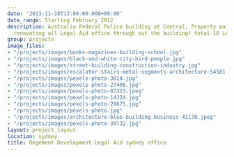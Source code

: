 ```yaml
---
date: '2013-11-28T13:00:00.000+00:00'
date_range: Starting February 2012
description: Australia Federal Police building at Central, Property maintenance and
  renovating all Legal Aid office through out the building( total 10 Levels of offices)
group: projects
image_files:
- "/projects/images/books-magazines-building-school.jpg"
- "/projects/images/black-and-white-city-bird-people.jpg"
- "/projects/images/street-building-construction-industry.jpg"
- "/projects/images/escalator-stairs-metal-segments-architecture-54581.jpeg"
- "/projects/images/pexels-photo-3814.jpg"
- "/projects/images/pexels-photo-27406.jpg"
- "/projects/images/pexels-photo-87223.jpeg"
- "/projects/images/pexels-photo-14324.jpg"
- "/projects/images/pexels-photo-29675.jpg"
- "/projects/images/pexels-photo.jpg"
- "/projects/images/architecture-blue-building-business-41170.jpeg"
- "/projects/images/pexels-photo-30732.jpg"
layout: project_layout
location: sydney
title: Regement Development Legal Aid sydney office
---
```

